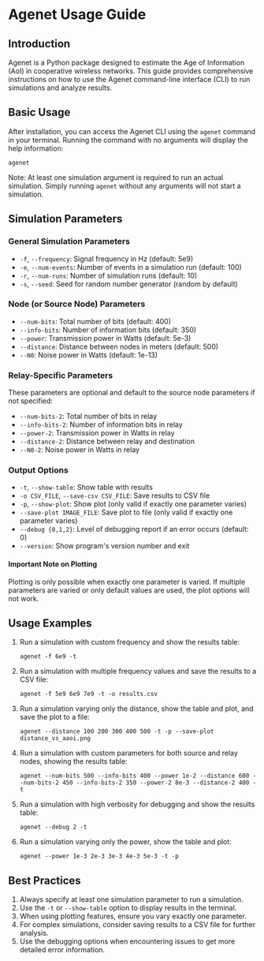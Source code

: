 

# Agenet Usage Guide

## Introduction

Agenet is a Python package designed to estimate the Age of Information (AoI) in cooperative wireless networks. This guide provides comprehensive instructions on how to use the Agenet command-line interface (CLI) to run simulations and analyze results.

## Basic Usage

After installation, you can access the Agenet CLI using the `agenet` command in your terminal. Running the command with no arguments will display the help information:

```
agenet
```

Note: At least one simulation argument is required to run an actual simulation. Simply running `agenet` without any arguments will not start a simulation.

## Simulation Parameters

### General Simulation Parameters

- `-f`, `--frequency`: Signal frequency in Hz (default: 5e9)
- `-e`, `--num-events`: Number of events in a simulation run (default: 100)
- `-r`, `--num-runs`: Number of simulation runs (default: 10)
- `-s`, `--seed`: Seed for random number generator (random by default)

### Node (or Source Node) Parameters

- `--num-bits`: Total number of bits (default: 400)
- `--info-bits`: Number of information bits (default: 350)
- `--power`: Transmission power in Watts (default: 5e-3)
- `--distance`: Distance between nodes in meters (default: 500)
- `--N0`: Noise power in Watts (default: 1e-13)

### Relay-Specific Parameters

These parameters are optional and default to the source node parameters if not specified:

- `--num-bits-2`: Total number of bits in relay
- `--info-bits-2`: Number of information bits in relay
- `--power-2`: Transmission power in Watts in relay
- `--distance-2`: Distance between relay and destination
- `--N0-2`: Noise power in Watts in relay

### Output Options

- `-t`, `--show-table`: Show table with results
- `-o CSV_FILE`, `--save-csv CSV_FILE`: Save results to CSV file
- `-p`, `--show-plot`: Show plot (only valid if exactly one parameter varies)
- `--save-plot IMAGE_FILE`: Save plot to file (only valid if exactly one parameter varies)
- `--debug {0,1,2}`: Level of debugging report if an error occurs (default: 0)
- `--version`: Show program's version number and exit

#### Important Note on Plotting

Plotting is only possible when exactly one parameter is varied. If multiple parameters are varied or only default values are used, the plot options will not work.

## Usage Examples

1. Run a simulation with custom frequency and show the results table:
   ```
   agenet -f 6e9 -t
   ```

2. Run a simulation with multiple frequency values and save the results to a CSV file:
   ```
   agenet -f 5e9 6e9 7e9 -t -o results.csv
   ```

3. Run a simulation varying only the distance, show the table and plot, and save the plot to a file:
   ```
   agenet --distance 100 200 300 400 500 -t -p --save-plot distance_vs_aaoi.png
   ```

4. Run a simulation with custom parameters for both source and relay nodes, showing the results table:
   ```
   agenet --num-bits 500 --info-bits 400 --power 1e-2 --distance 600 --num-bits-2 450 --info-bits-2 350 --power-2 8e-3 --distance-2 400 -t
   ```

5. Run a simulation with high verbosity for debugging and show the results table:
   ```
   agenet --debug 2 -t
   ```

6. Run a simulation varying only the power, show the table and plot:
   ```
   agenet --power 1e-3 2e-3 3e-3 4e-3 5e-3 -t -p
   ```

## Best Practices

1. Always specify at least one simulation parameter to run a simulation.
2. Use the `-t` or `--show-table` option to display results in the terminal.
3. When using plotting features, ensure you vary exactly one parameter.
4. For complex simulations, consider saving results to a CSV file for further analysis.
5. Use the debugging options when encountering issues to get more detailed error information.
